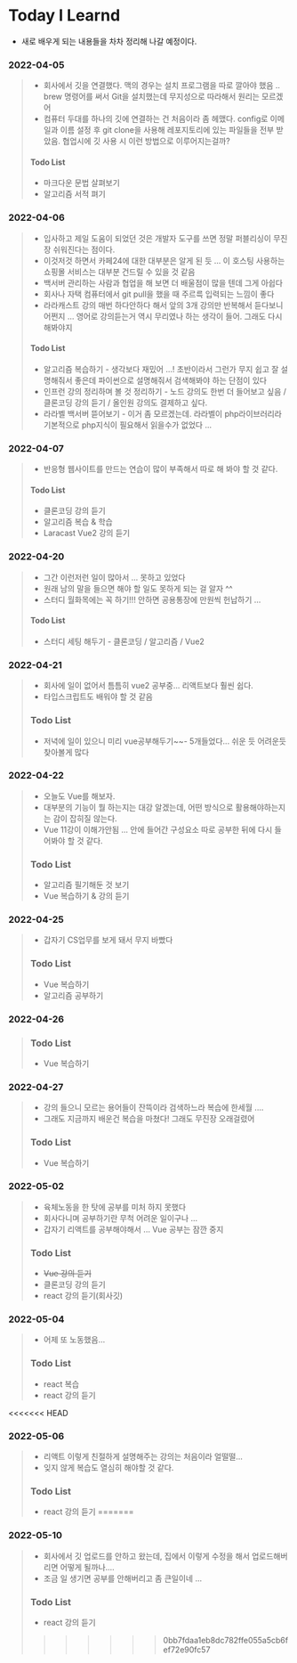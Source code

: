 # Today I Learnd
- 새로 배우게 되는 내용들을 차차 정리해 나갈 예정이다.

### 2022-04-05
>   - 회사에서 깃을 연결했다. 맥의 경우는 설치 프로그램을 따로 깔아야 했음 .. brew 명령어를 써서 Git을 설치했는데 무지성으로 따라해서 원리는 모르겠어
>   - 컴퓨터 두대를 하나의 깃에 연결하는 건 처음이라 좀 헤맸다. config로 이메일과 이름 설정 후 git clone을 사용해 레포지토리에 있는 파일들을 전부 받았음. 협업시에 깃 사용 시 이런 방법으로 이루어지는걸까?
>   #### Todo List
>   * 마크다운 문법 살펴보기
>   * 알고리즘 서적 펴기

### 2022-04-06
>   - 입사하고 제일 도움이 되었던 것은 개발자 도구를 쓰면 정말 퍼블리싱이 무진장 쉬워진다는 점이다.
>   - 이것저것 하면서 카페24에 대한 대부분은 알게 된 듯 ... 이 호스팅 사용하는 쇼핑몰 서비스는 대부분 건드릴 수 있을 것 같음
>   - 백서버 관리하는 사람과 협업을 해 보면 더 배울점이 많을 텐데 그게 아쉽다
>   - 회사나 자택 컴퓨터에서 git pull을 했을 때 주르륵 입력되는 느낌이 좋다
>   - 라라캐스트 강의 매번 하다안하다 해서 앞의 3개 강의만 반복해서 듣다보니 어쩐지 ... 영어로 강의듣는거 역시 무리였나 하는 생각이 들어. 그래도 다시 해봐야지
>   #### Todo List
>   * 알고리즘 복습하기 - 생각보다 재밌어 ...! 초반이라서 그런가 무지 쉽고 잘 설명해줘서 좋은데 파이썬으로 설명해줘서 검색해봐야 하는 단점이 있다
>   * 인프런 강의 정리하며 볼 것 정리하기 - 노드 강의도 한번 더 들어보고 싶음 / 클론코딩 강의 듣기 / 올인원 강의도 결제하고 싶다.
>   * 라라벨 백서버 뜯어보기 - 이거 좀 모르겠는데. 라라벨이 php라이브러리라 기본적으로 php지식이 필요해서 읽을수가 없었다 ...

### 2022-04-07
>   - 반응형 웹사이트를 만드는 연습이 많이 부족해서 따로 해 봐야 할 것 같다.
>   #### Todo List
>   * 클론코딩 강의 듣기
>   * 알고리즘 복습 & 학습
>   * Laracast Vue2 강의 듣기

### 2022-04-20
>   - 그간 이런저런 일이 많아서 ... 못하고 있었다
>   - 원래 남의 말을 들으면 해야 할 일도 못하게 되는 걸 알자 ^^
>   - 스터디 월화목에는 꼭 하기!!! 안하면 공용통장에 만원씩 헌납하기 ...
>   #### Todo List
>   * 스터디 세팅 해두기 - 클론코딩 / 알고리즘 / Vue2

### 2022-04-21
>   - 회사에 일이 없어서 틈틈히 vue2 공부중... 리액트보다 훨씬 쉽다.
>   - 타입스크립트도 배워야 할 것 같음
>   ### Todo List
>   * 저녁에 일이 있으니 미리 vue공부해두기~~- 5개들었다... 쉬운 듯 어려운듯 찾아볼게 많다

### 2022-04-22
>   - 오늘도 Vue를 해보자.
>   - 대부분의 기능이 뭘 하는지는 대강 알겠는데, 어떤 방식으로 활용해야하는지는 감이 잡히질 않는다.
>   - Vue 11강이 이해가안됨 ... 안에 들어간 구성요소 따로 공부한 뒤에 다시 들어봐야 할 것 같다.
>   ### Todo List
>   * 알고리즘 필기해둔 것 보기
>   * Vue 복습하기 & 강의 듣기

### 2022-04-25
>   - 갑자기 CS업무를 보게 돼서 무지 바빴다
>   ### Todo List
>   * Vue 복습하기
>   * 알고리즘 공부하기

### 2022-04-26
>   ### Todo List
>   * Vue 복습하기

### 2022-04-27
>   - 강의 들으니 모르는 용어들이 잔뜩이라 검색하느라 복습에 한세월 ....
>   - 그래도 지금까지 배운건 복습을 마쳤다! 그래도 무진장 오래걸렸어
>   ### Todo List
>   * Vue 복습하기

### 2022-05-02
>   - 육체노동을 한 탓에 공부를 미처 하지 못했다
>   - 회사다니며 공부하기란 무척 어려운 일이구나 ...
>   - 갑자기 리액트를 공부해야해서 ... Vue 공부는 잠깐 중지
>   ### Todo List
>   * ~~Vue 강의 듣기~~
>   * 클론코딩 강의 듣기
>   * react 강의 듣기(회사깃)

### 2022-05-04
>   - 어제 또 노동했음...
>   ### Todo List
>   * react 복습
>   * react 강의 듣기

<<<<<<< HEAD
### 2022-05-06
>   - 리액트 이렇게 친절하게 설명해주는 강의는 처음이라 얼떨떨...
>   - 잊지 않게 복습도 열심히 해야할 것 같다.
>   ### Todo List
>   * react 강의 듣기
=======

### 2022-05-10
>   - 회사에서 깃 업로드를 안하고 왔는데, 집에서 이렇게 수정을 해서 업로드해버리면 어떻게 될까나....
>   - 조금 일 생기면 공부를 안해버리고 좀 큰일이네 ...
>   ### Todo List
>   * react 강의 듣기
>>>>>>> 0bb7fdaa1eb8dc782ffe055a5cb6fef72e90fc57
